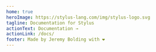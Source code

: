 ```yaml
---
home: true
heroImage: https://stylus-lang.com/img/stylus-logo.svg
tagline: Documentation for Stylus
actionText: Documentation →
actionLink: /docs/
footer: Made by Jeremy Bolding with ❤️
---
```

